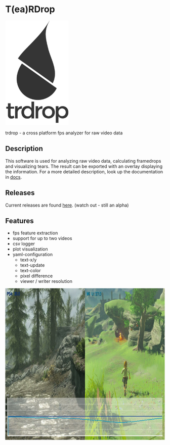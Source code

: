 # T(ea)RDrop 
<img src="images/trdrop_logo_text.png" alt="Teardrop logo" width="200" height="330">

trdrop - a cross platform fps analyzer for raw video data 

## Description

This software is used for analyzing raw video data, calculating framedrops and visualizing tears.
The result can be exported with an overlay displaying the information. For a more detailed description, look up the documentation in [docs](docs/documentation.pdf).

## Releases

Current releases are found [here](https://github.com/cirquit/trdrop/releases). (watch out - still an alpha)

## Features

* fps feature extraction
* support for up to two videos
* csv logger
* plot visualization
* yaml-configuration
  * text-x/y
  * text-update
  * text-color
  * pixel difference
  * viewer / writer resolution

<img src="images/video-screenshot.jpg" alt="Teardrop logo" width="960" height="480">

